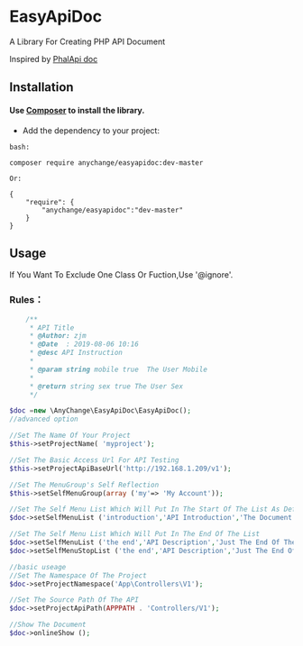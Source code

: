 # EasyApiDoc

A Library For Creating PHP API Document

Inspired by [PhalApi doc]( http://demo.phalapi.net/docs.php)

## Installation

#### Use [Composer](https://getcomposer.org/) to install the library.

- Add the dependency to your project:
```
bash:

composer require anychange/easyapidoc:dev-master

Or:

{
    "require": {
        "anychange/easyapidoc":"dev-master"
    }
}
```
## Usage
If You Want To Exclude One Class Or Fuction,Use '@ignore'.
### Rules：
```php
    /**
     * API Title
     * @Author: zjm
     * @Date  : 2019-08-06 10:16
     * @desc API Instruction
     *
     * @param string mobile true  The User Mobile
     *
     * @return string sex true The User Sex
     */
```
```php
$doc =new \AnyChange\EasyApiDoc\EasyApiDoc();
//advanced option

//Set The Name Of Your Project
$this->setProjectName( 'myproject');

//Set The Basic Access Url For API Testing 
$this->setProjectApiBaseUrl('http://192.168.1.209/v1');

//Set The MenuGroup's Self Reflection
$this->setSelfMenuGroup(array ('my'=> 'My Account'));

//Set The Self Menu List Which Will Put In The Start Of The List As Default
$doc->setSelfMenuList ('introduction','API Introduction','The Document Is For The Developer<br>The Document Is For The Developer\nThe Document Is For The Developer');

//Set The Self Menu List Which Will Put In The End Of The List
$doc->setSelfMenuList ('the end','API Description','Just The End Of The Document','code instruction',array(array('Error Code','Error Message'),array('404','Not Fount')),'stop');
$doc->setSelfMenuStopList ('the end','API Description','Just The End Of The Document','',array(),'stop');

//basic useage
//Set The Namespace Of The Project
$doc->setProjectNamespace('App\Controllers\V1');

//Set The Source Path Of The API
$doc->setProjectApiPath(APPPATH . 'Controllers/V1');

//Show The Document
$doc->onlineShow ();
```






